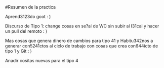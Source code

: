 #Resumen de la practica

Aprend3123do goot   : )

Discurso de Tipo 1: change cosas en se?al de WC sin subir al l31cal y hacer un pull del remoto : )

Mas cosas que genera dinero de cambios para tipo 41 y Habitu342nos a generar con5241ctos al ciclo de trabajo con cosas que crea con644icto de tipo 1 y Git : )

Anadir cositas nuevas para el tipo 4

